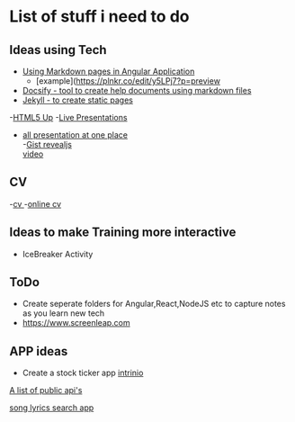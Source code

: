 # List of stuff i need to do

## Ideas using Tech
- [Using Markdown pages in Angular Application](https://jfcere.github.io/ngx-markdown/)
  - [example](https://plnkr.co/edit/y5LPj7?p=preview
- [Docsify - tool to create help documents using markdown files](https://docsify.js.org/#/)
- [Jekyll - to create static pages ](https://jekyllrb.com/docs/structure/)

-[HTML5 Up](https://html5up.net/)
-[Live Presentations](revealjs)
  - [all presentation at one place](https://webjeda.com/slides/)	
-[Gist revealjs](http://gist-reveal.it/#/kubernetes)  
[video](https://www.youtube.com/watch?v=6Spfq_fcTTE)
## CV
-[cv ](https://blackcurrant.jekyll-themes.com/)
-[online cv](https://github.com/Redgadget)

## Ideas to make Training more interactive
- IceBreaker Activity


## ToDo
- Create seperate folders for Angular,React,NodeJS etc to capture notes as you learn new tech
- https://www.screenleap.com


## APP ideas
- Create a stock ticker app 
[intrinio](https://docs.intrinio.com/tutorial/web_api)


[A list of public api's](https://github.com/toddmotto/public-apis)

[song lyrics search app](https://lyricsovh.docs.apiary.io/#reference/0/lyrics-of-a-song/search?console=1)
